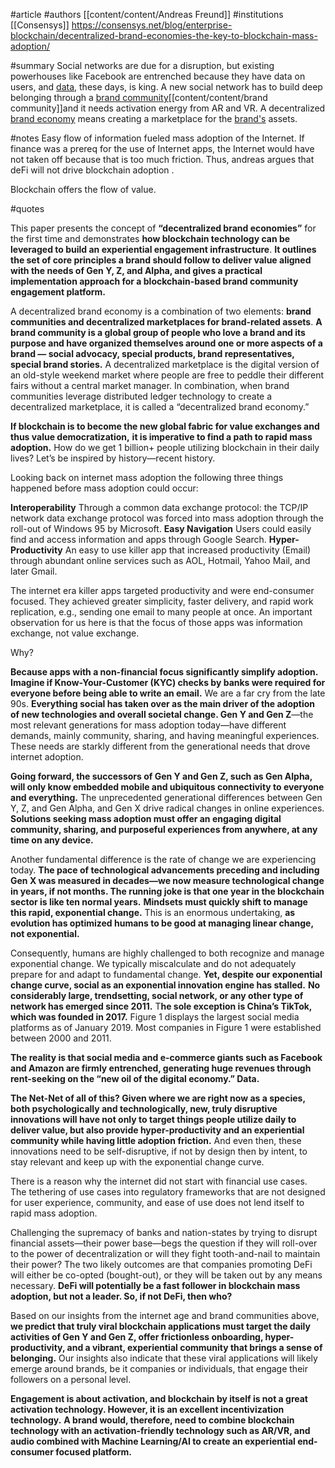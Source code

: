 #article 
#authors [[content/content/Andreas Freund]]
#institutions [[Consensys]]
https://consensys.net/blog/enterprise-blockchain/decentralized-brand-economies-the-key-to-blockchain-mass-adoption/

#summary
Social networks are due for a disruption, but existing powerhouses like Facebook are entrenched because they have data on users, and [data](/notes/Data.md), these days, is king. A new social network has to build deep belonging through a [brand community](quartz/notes_ignore/brand%20community.md)[[content/content/brand community]]and it needs activation energy from AR and VR. A decentralized [brand economy](quartz/notes_ignore/brand%20economy.md) means creating a marketplace for the [brand's](quartz/notes_ignore/brand.md) assets. 

#notes 
Easy flow of information fueled mass adoption of the Internet. If finance was a prereq for the use of Internet apps, the Internet would have not taken off because that is too much friction. Thus, andreas argues that deFi will not drive blockchain adoption . 

Blockchain offers the flow of value. 



#quotes 

This paper presents the concept of **“decentralized brand economies”** for the first time and demonstrates **how blockchain technology can be leveraged to build an experiential engagement infrastructure**. **It outlines the set of core principles a brand should follow to deliver value aligned with the needs of Gen Y, Z, and Alpha, and gives a practical implementation approach for a blockchain-based brand community engagement platform.**

A decentralized brand economy is a combination of two elements: **brand communities and decentralized marketplaces for brand-related assets**. **A brand community is a global group of people who love a brand and its purpose and have organized themselves around one or more aspects of a brand — social advocacy, special products, brand representatives, special brand stories.** A decentralized marketplace is the digital version of an old-style weekend market where people are free to peddle their different fairs without a central market manager. In combination, when brand communities leverage distributed ledger technology to create a decentralized marketplace, it is called a “decentralized brand economy.”

**If blockchain is to become the new global fabric for value exchanges and thus value democratization,** **it is imperative to find a path to rapid mass adoption.** How do we get 1 billion+ people utilizing blockchain in their daily lives?  Let’s be inspired by history—recent history.

Looking back on internet mass adoption the following three things happened before mass adoption could occur:

**Interoperability**
Through a common data exchange protocol: the TCP/IP network data exchange protocol was forced into mass adoption through the roll-out of Windows 95 by Microsoft.
**Easy Navigation**
Users could easily find and access information and apps through Google Search.
**Hyper-Productivity**
An easy to use killer app that increased productivity (Email) through abundant online services such as AOL, Hotmail, Yahoo Mail, and later Gmail.

The internet era killer apps targeted productivity and were end-consumer focused. They achieved greater simplicity, faster delivery, and rapid work replication, e.g., sending one email to many people at once. An important observation for us here is that the focus of those apps was information exchange, not value exchange.

Why? 

**Because apps with a non-financial focus significantly simplify adoption. Imagine if Know-Your-Customer (KYC) checks by banks were required for everyone before being able to write an email.**
We are a far cry from the late 90s.  **Everything social has taken over as the main driver of the adoption of new technologies and overall societal change. Gen Y and Gen Z**—the most relevant generations for mass adoption today—have different demands, mainly community, sharing, and having meaningful experiences. These needs are starkly different from the generational needs that drove internet adoption.

**Going forward, the successors of Gen Y and Gen Z, such as Gen Alpha, will only know embedded mobile and ubiquitous connectivity to everyone and everything.** The unprecedented generational differences between Gen Y, Z, and Gen Alpha, and Gen X drive radical changes in online experiences. **Solutions seeking mass adoption must offer an engaging digital community, sharing, and purposeful experiences from anywhere, at any time on any device.**

Another fundamental difference is the rate of change we are experiencing today. **The pace of technological advancements preceding and including Gen X was measured in decades—we now measure technological change in years, if not months. The running joke is that one year in the blockchain sector is like ten normal years.** **Mindsets must quickly shift to manage this rapid, exponential change.** This is an enormous undertaking, **as evolution has optimized humans to be good at managing linear change, not exponential.** 

Consequently, humans are highly challenged to both recognize and manage exponential change. We typically miscalculate and do not adequately prepare for and adapt to fundamental change. **Yet, despite our exponential change curve, social as an exponential innovation engine has stalled.** **No considerably large, trendsetting, social network, or any other type of network has emerged since 2011.** T**he sole exception is China’s TikTok, which was founded in 2017.** Figure 1 displays the largest social media platforms as of January 2019.  Most companies in Figure 1 were established between 2000 and 2011. 

**The reality is that social media and e-commerce giants such as Facebook and Amazon are firmly entrenched, generating huge revenues through rent-seeking on the “new oil of the digital economy.” Data.** 

**The Net-Net of all of this? Given where we are right now as a species, both psychologically and technologically, new, truly disruptive innovations will have not only to target things people utilize daily to deliver value, but also provide hyper-productivity and an experiential community while having little adoption friction.** And even then, these innovations need to be self-disruptive, if not by design then by intent, to stay relevant and keep up with the exponential change curve.

There is a reason why the internet did not start with financial use cases. The tethering of use cases into regulatory frameworks that are not designed for user experience, community, and ease of use does not lend itself to rapid mass adoption.

Challenging the supremacy of banks and nation-states by trying to disrupt financial assets—their power base—begs the question if they will roll-over to the power of decentralization or will they fight tooth-and-nail to maintain their power? The two likely outcomes are that companies promoting DeFi will either be co-opted (bought-out), or they will be taken out by any means necessary.
**DeFi will potentially be a fast follower in blockchain mass adoption, but not a leader. So, if not DeFi, then who?**

Based on our insights from the internet age and brand communities above, **we predict that truly viral blockchain applications must target the daily activities of Gen Y and Gen Z, offer frictionless onboarding, hyper-productivity, and a vibrant, experiential community that brings a sense of belonging.** Our insights also indicate that these viral applications will likely emerge around brands, be it companies or individuals, that engage their followers on a personal level.

**Engagement is about activation, and blockchain by itself is not a great activation technology. However, it is an excellent incentivization technology.** **A brand would, therefore, need to combine blockchain technology with an activation-friendly technology such as AR/VR, and audio combined with Machine Learning/AI to create an experiential end-consumer focused platform.** 